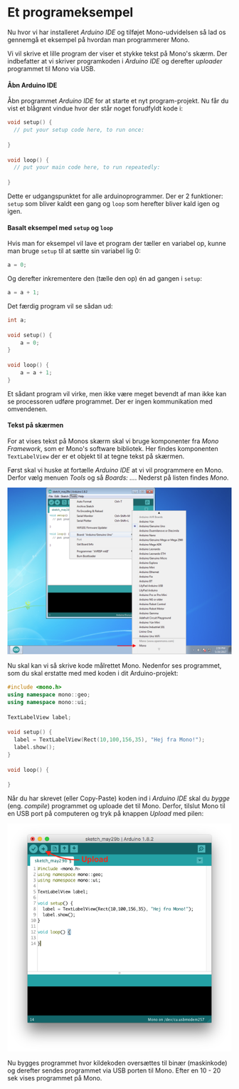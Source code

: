 # Et programeksempel

Nu hvor vi har installeret *Arduino IDE* og tilføjet Mono-udvidelsen så lad os gennemgå et eksempel på hvordan man programmerer Mono.

Vi vil skrive et lille program der viser et stykke tekst på Mono's skærm. Der indbefatter at vi skriver programkoden i *Arduino IDE* og derefter *uploader* programmet til Mono via USB.

#### Åbn Arduino IDE

Åbn programmet *Arduino IDE* for at starte et nyt program-projekt. Nu får du vist et blågrønt vindue hvor der står noget forudfyldt kode i:

```cpp
void setup() {
  // put your setup code here, to run once:

}

void loop() {
  // put your main code here, to run repeatedly:

}
```

Dette er udgangspunktet for alle arduinoprogrammer. Der er 2 funktioner: `setup` som bliver kaldt een gang og `loop` som herefter bliver kald igen og igen.

#### Basalt eksempel med `setup` og `loop`

Hvis man for eksempel vil lave et program der tæller en variabel op, kunne man bruge `setup` til at sætte sin variabel lig 0:

```cpp
a = 0;
```

Og derefter inkrementere den (tælle den op) én ad gangen i `setup`:

```cpp
a = a + 1;
```

Det færdig program vil se sådan ud:

```cpp
int a;

void setup() {
    a = 0;
}

void loop() {
    a = a + 1;
}
```

Et sådant program vil virke, men ikke være meget bevendt af man ikke kan se processoren udføre programmet. Der er ingen kommunikation med omvendenen.

#### Tekst på skærmen

For at vises tekst på Monos skærm skal vi bruge komponenter fra *Mono Framework*, som er Mono's software bibliotek. Her findes komponenten `TextLabelView` der er et objekt til at tegne tekst på skærmen.

Først skal vi huske at fortælle *Arduino IDE* at vi vil programmere en Mono. Derfor vælg menuen *Tools* og så *Boards: ...*. Nederst på listen findes *Mono*.

![Vælg Mono som aktivt target](win-install/select-mono-board-win.png)

Nu skal kan vi så skrive kode målrettet Mono. Nedenfor ses programmet, som du skal erstatte med med koden i dit Arduino-projekt:

```cpp
#include <mono.h>
using namespace mono::geo;
using namespace mono::ui;

TextLabelView label;

void setup() {
  label = TextLabelView(Rect(10,100,156,35), "Hej fra Mono!");
  label.show();
}

void loop() {

}
```

Når du har skrevet (eller Copy-Paste) koden ind i *Arduino IDE* skal du *bygge* (eng. *compile*) programmet og uploade det til Mono. Derfor, tilslut Mono til en USB port på computeren og tryk på knappen *Upload* med pilen:

![Upload program](hello-world-code.png)

Nu bygges programmet hvor kildekoden oversættes til binær (maskinkode) og derefter sendes programmet via USB porten til Mono. Efter en 10 - 20 sek vises programmet på Mono.